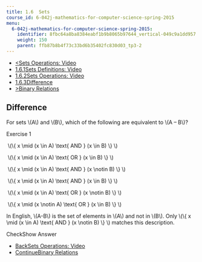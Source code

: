 ```yaml
---
title: 1.6  Sets
course_id: 6-042j-mathematics-for-computer-science-spring-2015
menu:
  6-042j-mathematics-for-computer-science-spring-2015:
    identifier: 8fbc64a8ba8384eabf1b9b8065b97644_vertical-049c9a1dd957
    weight: 150
    parent: ffb87b8b4f73c33bd6b35402fc830d03_tp3-2
---
```

*   [<Sets Operations: Video](/courses/electrical-engineering-and-computer-science/6-042j-mathematics-for-computer-science-spring-2015/proofs/tp3-2/vertical-822cbc94ed34)
*   [1.6.1Sets Definitions: Video](/courses/electrical-engineering-and-computer-science/6-042j-mathematics-for-computer-science-spring-2015/proofs/tp3-2)
*   [1.6.2Sets Operations: Video](/courses/electrical-engineering-and-computer-science/6-042j-mathematics-for-computer-science-spring-2015/proofs/tp3-2/vertical-822cbc94ed34)
*   [1.6.3Difference](/courses/electrical-engineering-and-computer-science/6-042j-mathematics-for-computer-science-spring-2015/proofs/tp3-2/vertical-049c9a1dd957)
*   [\>Binary Relations](/courses/electrical-engineering-and-computer-science/6-042j-mathematics-for-computer-science-spring-2015/proofs/tp3-3)

Difference
----------

  

For sets \\(A\\) and \\(B\\), which of the following are equivalent to \\(A – B\\)?

Exercise 1

&nbsp;\\(\\{ x \\mid (x \\in A) \\text{ AND } (x \\in B) \\} \\) &nbsp;

&nbsp;\\(\\{ x \\mid (x \\in A) \\text{ OR } (x \\in B) \\} \\) &nbsp;

&nbsp;\\(\\{ x \\mid (x \\in A) \\text{ AND } (x \\notin B) \\} \\) &nbsp;

&nbsp;\\(\\{ x \\mid (x \\in A) \\text{ AND } (x \\in B) \\} \\) &nbsp;

&nbsp;\\(\\{ x \\mid (x \\in A) \\text{ OR } (x \\notin B) \\} \\) &nbsp;

&nbsp;\\(\\{ x \\mid (x \\notin A) \\text{ OR } (x \\in B) \\} \\) &nbsp;

In English, \\(A-B\\) is the set of elements in \\(A\\) and not in \\(B\\). Only \\(\\{ x \\mid (x \\in A) \\text{ AND } (x \\notin B) \\} \\) matches this description.

CheckShow Answer

*   [BackSets Operations: Video](/courses/electrical-engineering-and-computer-science/6-042j-mathematics-for-computer-science-spring-2015/proofs/tp3-2/vertical-822cbc94ed34)
*   [ContinueBinary Relations](/courses/electrical-engineering-and-computer-science/6-042j-mathematics-for-computer-science-spring-2015/proofs/tp3-3)
